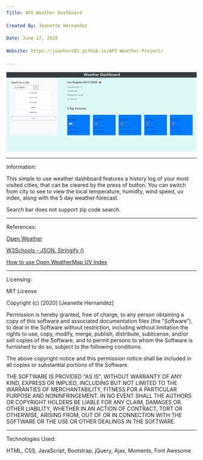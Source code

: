 ```yaml
---
Title: API Weather Dashboard

Created By: Jeanette Hernandez

Date: June 17, 2020

Website: https://jeanhern81.github.io/API-Weather-Project/

---
```

![Screenshot](./assets/images/screenshot.JPG)

---
Information:

This simple to use weather dashboard features a history log of your most visited cities, that can be cleared by the press of button. You can switch from city to see to view the local temperature, humidty, wind speed, uv index, along with the 5 day weather forecast. 

Search bar does not support zip code search.

---

References: 

<a href="https://openweathermap.org/api/uvi"> Open Weather</a>

<a href="https://www.w3schools.com/js/js_json_stringify.asp"> W3Schools - JSON. Stringify ()</a>

<a href="https://openweather.co.uk/blog/post/how-use-openweathermap-uv-index">How to use Open WeatherMap UV Index</a>

---
Licensing:

MIT License

Copyright (c) [2020] [Jeanette Hernandez]

Permission is hereby granted, free of charge, to any person obtaining a copy of this software and associated documentation files (the "Software"), to deal in the Software without restriction, including without limitation the rights to use, copy, modify, merge, publish, distribute, sublicense, and/or sell copies of the Software, and to permit persons to whom the Software is furnished to do so, subject to the following conditions:

The above copyright notice and this permission notice shall be included in all copies or substantial portions of the Software.

THE SOFTWARE IS PROVIDED "AS IS", WITHOUT WARRANTY OF ANY KIND, EXPRESS OR IMPLIED, INCLUDING BUT NOT LIMITED TO THE WARRANTIES OF MERCHANTABILITY, FITNESS FOR A PARTICULAR PURPOSE AND NONINFRINGEMENT. IN NO EVENT SHALL THE AUTHORS OR COPYRIGHT HOLDERS BE LIABLE FOR ANY CLAIM, DAMAGES OR OTHER LIABILITY, WHETHER IN AN ACTION OF CONTRACT, TORT OR OTHERWISE, ARISING FROM, OUT OF OR IN CONNECTION WITH THE SOFTWARE OR THE USE OR OTHER DEALINGS IN THE SOFTWARE.

---
Technologies Used:

HTML, CSS, JavaScript, Bootstrap, jQuery, Ajax, Moments, Font Awesome




